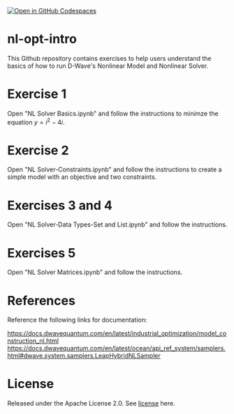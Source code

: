 [![Open in GitHub Codespaces](
  https://img.shields.io/badge/Open%20in%20GitHub%20Codespaces-333?logo=github)](
  https://codespaces.new/dwave-training/nl-opt-intro?quickstart=1)

# nl-opt-intro
This Github repository contains exercises to help users understand the basics of how to run D-Wave's Nonlinear Model and Nonlinear Solver.

# Exercise 1
Open "NL Solver Basics.ipynb" and follow the instructions to minimze the equation $y = i^2 - 4i$.

# Exercise 2
Open "NL Solver-Constraints.ipynb" and follow the instructions to create a simple model with an objective and two constraints.

# Exercises 3 and 4

Open "NL Solver-Data Types-Set and List.ipynb" and follow the instructions.

# Exercises 5

Open "NL Solver Matrices.ipynb" and follow the instructions.

# References
Reference the following links for documentation:

https://docs.dwavequantum.com/en/latest/industrial_optimization/model_construction_nl.html
https://docs.dwavequantum.com/en/latest/ocean/api_ref_system/samplers.html#dwave.system.samplers.LeapHybridNLSampler

# License
Released under the Apache License 2.0. See [license](LICENSE) here.
